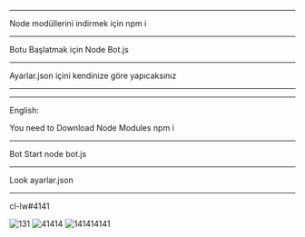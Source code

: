 _____________________
Node modüllerini indirmek için 
npm i
_____________________

Botu Başlatmak için
Node Bot.js
_____________________




Ayarlar.json içini kendinize göre yapıcaksınız

__________________________________________________________________

_____________________

English:

You need to Download Node Modules
npm i
_____________________

Bot Start
node bot.js
_____________________
Look ayarlar.json
_____________________
cl-lw#4141

![131](https://user-images.githubusercontent.com/68690911/221558463-9416c572-7520-4d07-bf67-918e65021518.PNG)
![41414](https://user-images.githubusercontent.com/68690911/221558538-6071867f-a7c1-45e7-a153-a70b7c9ef904.PNG)
![141414141](https://user-images.githubusercontent.com/68690911/221558498-32e05786-22d3-4125-bda2-29672c8b2ad2.PNG)
